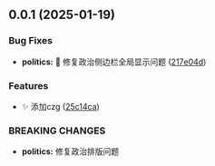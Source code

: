 ## 0.0.1 (2025-01-19)


### Bug Fixes

* **politics:** :bug: 修复政治侧边栏全局显示问题 ([217e04d](https://gitee.com/passwordgloo/tide/commits/217e04def4c01b34bc5e94a1c19c9425b3fc010c))


### Features

* :sparkles: 添加czg ([25c14ca](https://gitee.com/passwordgloo/tide/commits/25c14ca0ddde15cea0698b3685107380f2b5e148))


### BREAKING CHANGES

* **politics:** 修复政治排版问题
